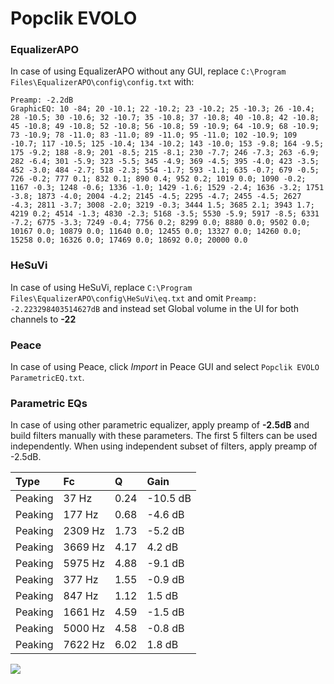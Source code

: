 # Popclik EVOLO

### EqualizerAPO
In case of using EqualizerAPO without any GUI, replace `C:\Program Files\EqualizerAPO\config\config.txt`
with:
```
Preamp: -2.2dB
GraphicEQ: 10 -84; 20 -10.1; 22 -10.2; 23 -10.2; 25 -10.3; 26 -10.4; 28 -10.5; 30 -10.6; 32 -10.7; 35 -10.8; 37 -10.8; 40 -10.8; 42 -10.8; 45 -10.8; 49 -10.8; 52 -10.8; 56 -10.8; 59 -10.9; 64 -10.9; 68 -10.9; 73 -10.9; 78 -11.0; 83 -11.0; 89 -11.0; 95 -11.0; 102 -10.9; 109 -10.7; 117 -10.5; 125 -10.4; 134 -10.2; 143 -10.0; 153 -9.8; 164 -9.5; 175 -9.2; 188 -8.9; 201 -8.5; 215 -8.1; 230 -7.7; 246 -7.3; 263 -6.9; 282 -6.4; 301 -5.9; 323 -5.5; 345 -4.9; 369 -4.5; 395 -4.0; 423 -3.5; 452 -3.0; 484 -2.7; 518 -2.3; 554 -1.7; 593 -1.1; 635 -0.7; 679 -0.5; 726 -0.2; 777 0.1; 832 0.1; 890 0.4; 952 0.2; 1019 0.0; 1090 -0.2; 1167 -0.3; 1248 -0.6; 1336 -1.0; 1429 -1.6; 1529 -2.4; 1636 -3.2; 1751 -3.8; 1873 -4.0; 2004 -4.2; 2145 -4.5; 2295 -4.7; 2455 -4.5; 2627 -4.3; 2811 -3.7; 3008 -2.0; 3219 -0.3; 3444 1.5; 3685 2.1; 3943 1.7; 4219 0.2; 4514 -1.3; 4830 -2.3; 5168 -3.5; 5530 -5.9; 5917 -8.5; 6331 -7.2; 6775 -3.3; 7249 -0.4; 7756 0.2; 8299 0.0; 8880 0.0; 9502 0.0; 10167 0.0; 10879 0.0; 11640 0.0; 12455 0.0; 13327 0.0; 14260 0.0; 15258 0.0; 16326 0.0; 17469 0.0; 18692 0.0; 20000 0.0
```

### HeSuVi
In case of using HeSuVi, replace `C:\Program Files\EqualizerAPO\config\HeSuVi\eq.txt` and omit `Preamp:
-2.223298403514627dB` and instead set Global volume in the UI for both channels to **-22**

### Peace
In case of using Peace, click *Import* in Peace GUI and select `Popclik EVOLO ParametricEQ.txt`.

### Parametric EQs
In case of using other parametric equalizer, apply preamp of **-2.5dB** and build filters manually
with these parameters. The first 5 filters can be used independently.
When using independent subset of filters, apply preamp of -2.5dB.

| Type    | Fc      |    Q | Gain     |
|:--------|:--------|:-----|:---------|
| Peaking | 37 Hz   | 0.24 | -10.5 dB |
| Peaking | 177 Hz  | 0.68 | -4.6 dB  |
| Peaking | 2309 Hz | 1.73 | -5.2 dB  |
| Peaking | 3669 Hz | 4.17 | 4.2 dB   |
| Peaking | 5975 Hz | 4.88 | -9.1 dB  |
| Peaking | 377 Hz  | 1.55 | -0.9 dB  |
| Peaking | 847 Hz  | 1.12 | 1.5 dB   |
| Peaking | 1661 Hz | 4.59 | -1.5 dB  |
| Peaking | 5000 Hz | 4.58 | -0.8 dB  |
| Peaking | 7622 Hz | 6.02 | 1.8 dB   |

![](https://raw.githubusercontent.com/jaakkopasanen/AutoEq/master/results/innerfidelity/sbaf-serious/Popclik%20EVOLO/Popclik%20EVOLO.png)